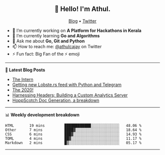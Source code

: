 <h2 align="center">👋 Hello! I'm Athul.</h2>
<p align="center">
  <a href="https://blog.athulcyriac.xyz">Blog</a> •
  <a href="https://twitter.com/athulcajay">Twitter</a>
</p>


- 🔭 I’m currently working on **A Platform for Hackathons in Kerala**
- 🌱 I’m currently learning **Go and Algorithms**
- 💬 Ask me about **Go, Git and Python**
- 📫 How to reach me: [@athulcajay](https://twitter.com/athulcajay) on Twitter
- ⚡ Fun fact: Big Fan of the :zap: emoji

-------

**📝 Latest Blog Posts**

<!-- BLOG-POST-LIST:START -->
- [The Intern](https://blog.athulcyriac.xyz/blog/frappe-internship/)
- [Getting new Lobste.rs feed with Python and Telegram](https://blog.athulcyriac.xyz/blog/lobsters_feed/)
- [The 2020!](https://blog.athulcyriac.xyz/blog/2020/)
- [Harnessing Headers; Building a Custom Analytics Server](https://blog.athulcyriac.xyz/blog/analytics_from_scratch/)
- [HoppScotch Doc Generation, a breakdown](https://blog.athulcyriac.xyz/blog/hopp-gen/)
<!-- BLOG-POST-LIST:END -->

-------

📊 **Weekly development breakdown**
<!--START_SECTION:waka-->
```text
HTML       19 mins         ████████████░░░░░░░░░░░░░   48.06 % 
Other      7 mins          ████▓░░░░░░░░░░░░░░░░░░░░   18.64 % 
CSS        6 mins          ███▓░░░░░░░░░░░░░░░░░░░░░   14.93 % 
TOML       4 mins          ██▓░░░░░░░░░░░░░░░░░░░░░░   11.17 % 
Markdown   2 mins          █▒░░░░░░░░░░░░░░░░░░░░░░░   05.17 % 
```
<!--END_SECTION:waka-->

-------
